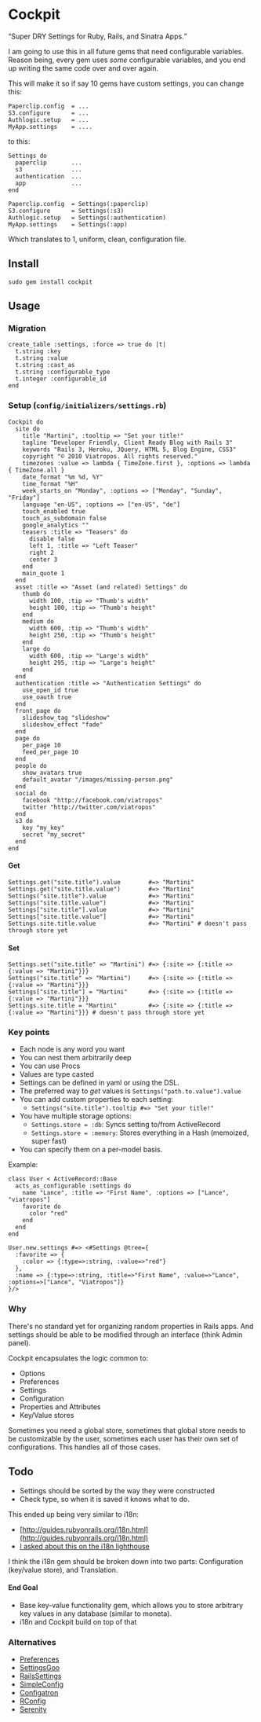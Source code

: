 # Cockpit

<q>Super DRY Settings for Ruby, Rails, and Sinatra Apps.</q>

I am going to use this in all future gems that need configurable variables.  Reason being, every gem uses _some_ configurable variables, and you end up writing the same code over and over again.

This will make it so if say 10 gems have custom settings, you can change this:

    Paperclip.config  = ...
    S3.configure      = ...
    Authlogic.setup   = ...
    MyApp.settings    = ....
    
to this:

    Settings do
      paperclip       ...
      s3              ...
      authentication  ...
      app             ...
    end

    Paperclip.config  = Settings(:paperclip)
    S3.configure      = Settings(:s3)
    Authlogic.setup   = Settings(:authentication)
    MyApp.settings    = Settings(:app)
    
Which translates to 1, uniform, clean, configuration file.

## Install

    sudo gem install cockpit
    
## Usage

### Migration

    create_table :settings, :force => true do |t|
      t.string :key
      t.string :value
      t.string :cast_as
      t.string :configurable_type
      t.integer :configurable_id
    end

### Setup (`config/initializers/settings.rb`)

    Cockpit do
      site do
        title "Martini", :tooltip => "Set your title!"
        tagline "Developer Friendly, Client Ready Blog with Rails 3"
        keywords "Rails 3, Heroku, JQuery, HTML 5, Blog Engine, CSS3"
        copyright "© 2010 Viatropos. All rights reserved."
        timezones :value => lambda { TimeZone.first }, :options => lambda { TimeZone.all }
        date_format "%m %d, %Y"
        time_format "%H"
        week_starts_on "Monday", :options => ["Monday", "Sunday", "Friday"]
        language "en-US", :options => ["en-US", "de"]
        touch_enabled true
        touch_as_subdomain false
        google_analytics ""
        teasers :title => "Teasers" do
          disable false
          left 1, :title => "Left Teaser"
          right 2
          center 3
        end
        main_quote 1
      end
      asset :title => "Asset (and related) Settings" do
        thumb do
          width 100, :tip => "Thumb's width"
          height 100, :tip => "Thumb's height"
        end
        medium do
          width 600, :tip => "Thumb's width"
          height 250, :tip => "Thumb's height"
        end
        large do
          width 600, :tip => "Large's width"
          height 295, :tip => "Large's height"
        end
      end
      authentication :title => "Authentication Settings" do
        use_open_id true
        use_oauth true
      end
      front_page do
        slideshow_tag "slideshow"
        slideshow_effect "fade"
      end
      page do
        per_page 10
        feed_per_page 10
      end
      people do
        show_avatars true
        default_avatar "/images/missing-person.png"
      end
      social do
        facebook "http://facebook.com/viatropos"
        twitter "http://twitter.com/viatropos"
      end
      s3 do
        key "my_key"
        secret "my_secret"
      end
    end

#### Get

    Settings.get("site.title").value        #=> "Martini"
    Settings.get("site.title.value")        #=> "Martini"
    Settings("site.title").value            #=> "Martini"
    Settings("site.title.value")            #=> "Martini"
    Settings["site.title"].value            #=> "Martini"
    Settings["site.title.value"]            #=> "Martini"
    Settings.site.title.value               #=> "Martini" # doesn't pass through store yet
    
#### Set

    Settings.set("site.title" => "Martini") #=> {:site => {:title => {:value => "Martini"}}}
    Settings("site.title" => "Martini")     #=> {:site => {:title => {:value => "Martini"}}}
    Settings["site.title"] = "Martini"      #=> {:site => {:title => {:value => "Martini"}}}
    Settings.site.title = "Martini"         #=> {:site => {:title => {:value => "Martini"}}} # doesn't pass through store yet

### Key points

- Each node is any word you want
- You can nest them arbitrarily deep
- You can use Procs
- Values are type casted
- Settings can be defined in yaml or using the DSL.
- The preferred way to _get_ values is `Settings("path.to.value").value`
- You can add custom properties to each setting:
  - `Settings("site.title").tooltip #=> "Set your title!"`
- You have multiple storage options:
  - `Settings.store = :db`: Syncs setting to/from ActiveRecord
  - `Settings.store = :memory`: Stores everything in a Hash (memoized, super fast)
- You can specify them on a per-model basis.

Example:

    class User < ActiveRecord::Base
      acts_as_configurable :settings do
        name "Lance", :title => "First Name", :options => ["Lance", "viatropos"]
        favorite do
          color "red"
        end
      end
    end
    
    User.new.settings #=> <#Settings @tree={
      :favorite => {
        :color => {:type=>:string, :value=>"red"}
      },
      :name => {:type=>:string, :title=>"First Name", :value=>"Lance", :options=>["Lance", "Viatropos"]}
    }/>
    
### Why

There's no standard yet for organizing random properties in Rails apps.  And settings should be able to be modified through an interface (think Admin panel).

Cockpit encapsulates the logic common to:

- Options
- Preferences
- Settings
- Configuration
- Properties and Attributes
- Key/Value stores

Sometimes you need a global store, sometimes that global store needs to be customizable by the user, sometimes each user has their own set of configurations.  This handles all of those cases.

## Todo

- Settings should be sorted by the way they were constructed
- Check type, so when it is saved it knows what to do.

This ended up being very similar to i18n:

- [http://guides.rubyonrails.org/i18n.html](http://guides.rubyonrails.org/i18n.html)
- [I asked about this on the i18n lighthouse](http://i18n.lighthouseapp.com/projects/14947/tickets/21-abstract-out-configuration-functionality-from-i18n-into-separate-gem#ticket-21-1)

I think the i18n gem should be broken down into two parts: Configuration (key/value store), and Translation.

#### End Goal

- Base key-value functionality gem, which allows you to store arbitrary key values in any database (similar to moneta).
- i18n and Cockpit build on top of that

### Alternatives

- [Preferences](http://github.com/pluginaweek/preferences)
- [SettingsGoo](http://rubygems.org/gems/settings-goo)
- [RailsSettings](http://github.com/Squeegy/rails-settings)
- [SimpleConfig](http://github.com/lukeredpath/simpleconfig)
- [Configatron](http://github.com/markbates/configatron)
- [RConfig](http://github.com/rahmal/rconfig)
- [Serenity](http://github.com/progressions/serenity)